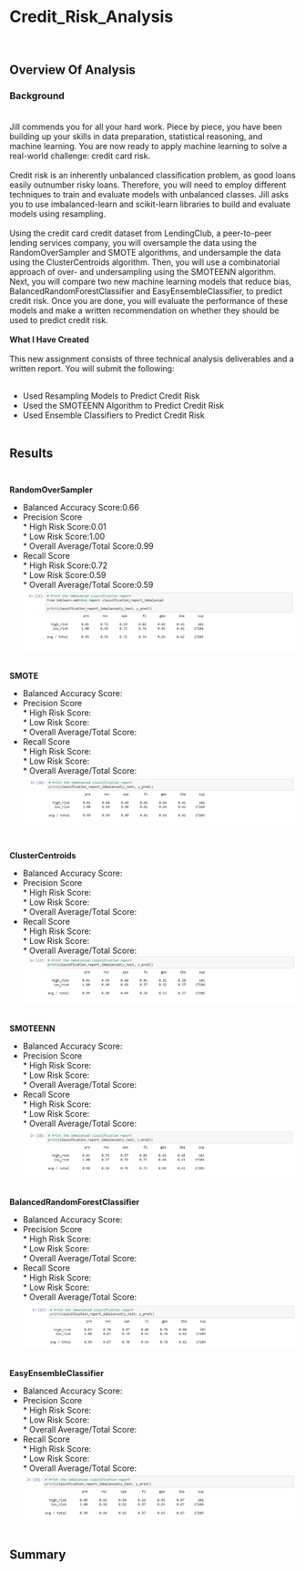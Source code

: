 # Credit_Risk_Analysis<br><br>

## Overview Of Analysis<br>

### Background<br><br>
Jill commends you for all your hard work. Piece by piece, you have been building up your skills in data preparation, statistical reasoning, and machine learning. You are now ready to apply machine learning to solve a real-world challenge: credit card risk.<br><br>
Credit risk is an inherently unbalanced classification problem, as good loans easily outnumber risky loans. Therefore, you will need to employ different techniques to train and evaluate models with unbalanced classes. Jill asks you to use imbalanced-learn and scikit-learn libraries to build and evaluate models using resampling.<br><br>
Using the credit card credit dataset from LendingClub, a peer-to-peer lending services company, you will oversample the data using the RandomOverSampler and SMOTE algorithms, and undersample the data using the ClusterCentroids algorithm. Then, you will use a combinatorial approach of over- and undersampling using the SMOTEENN algorithm. Next, you will compare two new machine learning models that reduce bias, BalancedRandomForestClassifier and EasyEnsembleClassifier, to predict credit risk. Once you are done, you will evaluate the performance of these models and make a written recommendation on whether they should be used to predict credit risk.<br><br>
**What I Have Created**<br><br>
This new assignment consists of three technical analysis deliverables and a written report. You will submit the following:<br><br>
* Used Resampling Models to Predict Credit Risk<br>
* Used the SMOTEENN Algorithm to Predict Credit Risk<br>
* Used Ensemble Classifiers to Predict Credit Risk<br><br>

## Results<br><br>
**RandomOverSampler**<br>
* Balanced Accuracy Score:0.66<br>
* Precision Score<br>
      * High Risk Score:0.01<br>
      * Low Risk Score:1.00<br>
      * Overall Average/Total Score:0.99<br>
* Recall Score<br>
      * High Risk Score:0.72<br>
      * Low Risk Score:0.59<br>
      * Overall Average/Total Score:0.59<br>
![Random_Over_Sampler](Resources/Random_Over_Sampler.png)<br><br>

**SMOTE**<br>
* Balanced Accuracy Score:<br>
* Precision Score<br>
      * High Risk Score:<br>
      * Low Risk Score:<br>
      * Overall Average/Total Score:<br>
* Recall Score<br>
      * High Risk Score:<br>
      * Low Risk Score:<br>
      * Overall Average/Total Score:<br>
![SMOTE](Resources/SMOTE.png)<br><br>

**ClusterCentroids**<br>
* Balanced Accuracy Score:<br>
* Precision Score<br>
      * High Risk Score:<br>
      * Low Risk Score:<br>
      * Overall Average/Total Score:<br>
* Recall Score<br>
      * High Risk Score:<br>
      * Low Risk Score:<br>
      * Overall Average/Total Score:<br>
![Cluster_Centroids](Resources/Cluster_Centroids.png)<br><br>

**SMOTEENN**<br>
* Balanced Accuracy Score:<br>
* Precision Score<br>
      * High Risk Score:<br>
      * Low Risk Score:<br>
      * Overall Average/Total Score:<br>
* Recall Score<br>
      * High Risk Score:<br>
      * Low Risk Score:<br>
      * Overall Average/Total Score:<br>
![SMOTEENN](Resources/SMOTEENN.png)<br><br>

**BalancedRandomForestClassifier**<br>
* Balanced Accuracy Score:<br>
* Precision Score<br>
      * High Risk Score:<br>
      * Low Risk Score:<br>
      * Overall Average/Total Score:<br>
* Recall Score<br>
      * High Risk Score:<br>
      * Low Risk Score:<br>
      * Overall Average/Total Score:<br>
![Balanced_Random_Forest_Classifier](Resources/Balanced_Random_Forest_Classifier.png)<br><br>

**EasyEnsembleClassifier**<br>
* Balanced Accuracy Score:<br>
* Precision Score<br>
      * High Risk Score:<br>
      * Low Risk Score:<br>
      * Overall Average/Total Score:<br>
* Recall Score<br>
      * High Risk Score:<br>
      * Low Risk Score:<br>
      * Overall Average/Total Score:<br>
![Easy_Ensemble_Classifier](Resources/Easy_Ensemble_Classifier.png)<br><br>

## Summary<br><br>
